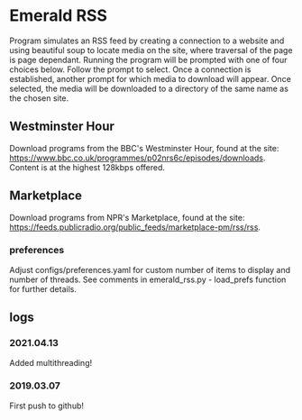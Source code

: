 
# Emerald RSS

Program simulates an RSS feed by creating a connection to a website and using beautiful soup to
locate media on the site, where traversal of the page is page dependant. Running the program will
be prompted with one of four choices below. Follow the prompt to select. Once a connection is
established, another prompt for which media to download will appear. Once selected, the media
will be downloaded to a directory of the same name as the chosen site.


## Westminster Hour

Download programs from the BBC's Westminster Hour, found at the site: https://www.bbc.co.uk/programmes/p02nrs6c/episodes/downloads.
Content is at the highest 128kbps offered.

## Marketplace

Download programs from NPR's Marketplace, found at the site: https://feeds.publicradio.org/public_feeds/marketplace-pm/rss/rss.

### preferences

Adjust configs/preferences.yaml for custom number of items to display and number of threads. See comments in emerald_rss.py - load_prefs function for further details.

## logs

### 2021.04.13

Added multithreading!

### 2019.03.07

First push to github!